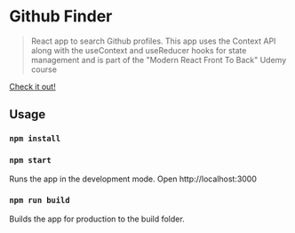 # Github Finder
> React app to search Github profiles. This app uses the Context API along with the useContext and useReducer hooks for state management and is part of the "Modern React Front To Back" Udemy course

[Check it out!](https://github-finder5000.netlify.com/)


## Usage

### `npm install`
### `npm start `
 Runs the app in the development mode.
 Open http://localhost:3000

### `npm run build`
 Builds the app for production to the build folder.
